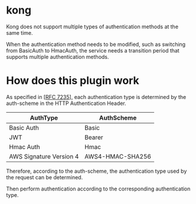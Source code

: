 # kong

Kong does not support multiple types of authentication methods at the same time.

When the authentication method needs to be modified, such as switching from BasicAuth to HmacAuth, the service needs a transition period that supports multiple authentication methods.

# How does this plugin work

As specified in \[[RFC 7235](https://tools.ietf.org/html/rfc7235)\], each authentication type is determined by the auth-scheme in the HTTP Authentication Header.

| AuthType | AuthScheme |
| --- | --- |
| Basic Auth | Basic |
| JWT | Bearer |
| Hmac Auth | Hmac |
| AWS Signature Version 4 | AWS4-HMAC-SHA256 |

Therefore, according to the auth-scheme, the authentication type used by the request can be determined.

Then perform authentication according to the corresponding authentication type.
